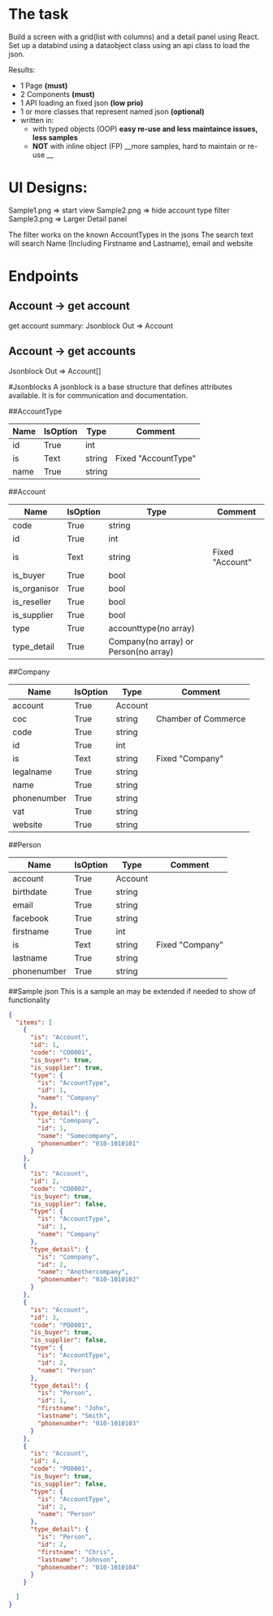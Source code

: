 # The task
Build a screen with a grid(list with columns) and a detail panel using React. 
Set up a databind using a dataobject class using an api class to load the json. 

Results:
* 1 Page __(must)__
* 2 Components __(must)__
* 1 API loading an fixed json __(low prio)__
* 1 or more classes that represent named json __(optional)__
* written in:
  * with typed objects (OOP) __easy re-use and less maintaince issues, less samples__
  * __NOT__ with inline object (FP) __more samples, hard to maintain or re-use __
  
# UI Designs:
Sample1.png => start view
Sample2.png => hide account type filter
Sample3.png => Larger Detail panel

The filter works on the known AccountTypes in the jsons
The search text will search Name (Including Firstname and Lastname), email and website

# Endpoints
## Account -> get account
get account summary: 
Jsonblock Out => Account

## Account -> get accounts
Jsonblock Out => Account[]

#Jsonblocks
A jsonblock is a base structure that defines attributes available. It is for communication and documentation.

##AccountType

| Name | IsOption | Type | Comment
| ----------- | ----------- | ----------- | ----------- |
| id | True | int
| is | Text | string | Fixed "AccountType"
| name | True | string

##Account

| Name | IsOption | Type | Comment
| ----------- | ----------- | ----------- | ----------- |
| code | True | string
| id | True | int
| is | Text | string | Fixed "Account"
| is_buyer | True | bool
| is_organisor | True | bool
| is_reseller | True | bool
| is_supplier | True | bool
| type | True | accounttype(no array)
| type_detail   | True | Company(no array) or Person(no array)

##Company

| Name | IsOption | Type | Comment
| ----------- | ----------- | ----------- | ----------- |
| account | True | Account
| coc | True | string | Chamber of Commerce
| code | True | string
| id | True | int
| is | Text | string | Fixed "Company"
| legalname | True | string
| name | True | string
| phonenumber | True | string
| vat | True | string
| website | True | string

##Person

| Name | IsOption | Type | Comment
| ----------- | ----------- | ----------- | ----------- |
| account | True | Account
| birthdate | True | string | 
| email | True | string
| facebook | True | string
| firstname | True | int
| is | Text | string | Fixed "Company"
| lastname | True | string
| phonenumber | True | string

##Sample json
This is a sample an may be extended if needed to show of functionality
```json
{
  "items": [
    {
      "is": "Account",
      "id": 1,
      "code": "CO0001",
      "is_buyer": true,
      "is_supplier": true,
      "type": {
        "is": "AccountType",
        "id": 1,
        "name": "Company"
      },
      "type_detail": {
        "is": "Comnpany",
        "id": 1,
        "name": "Somecompany",
        "phonenumber": "010-1010101"
      }
    },
    {
      "is": "Account",
      "id": 2,
      "code": "CO0002",
      "is_buyer": true,
      "is_supplier": false,
      "type": {
        "is": "AccountType",
        "id": 1,
        "name": "Company"
      },
      "type_detail": {
        "is": "Comnpany",
        "id": 2,
        "name": "Anothercompany",
        "phonenumber": "010-1010102"
      }
    },
    {
      "is": "Account",
      "id": 3,
      "code": "PO0001",
      "is_buyer": true,
      "is_supplier": false,
      "type": {
        "is": "AccountType",
        "id": 2,
        "name": "Person"
      },
      "type_detail": {
        "is": "Person",
        "id": 1,
        "firstname": "John",
        "lastname": "Smith",
        "phonenumber": "010-1010103"
      }
    },
    {
      "is": "Account",
      "id": 4,
      "code": "PO0001",
      "is_buyer": true,
      "is_supplier": false,
      "type": {
        "is": "AccountType",
        "id": 2,
        "name": "Person"
      },
      "type_detail": {
        "is": "Person",
        "id": 2,
        "firstname": "Chris",
        "lastname": "Johnson",
        "phonenumber": "010-1010104"
      }
    }

  ]
}
```